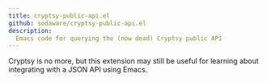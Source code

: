 ```yaml
---
title: cryptsy-public-api.el
github: sodaware/cryptsy-public-api.el
description:
  Emacs code for querying the (now dead) Cryptsy public API
---
```


Cryptsy is no more, but this extension may still be useful for learning about
integrating with a JSON API using Emacs.
